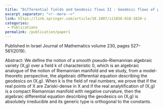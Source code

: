 ```yaml
---
title: "Differential fields and Geodesic flows II : Geodesic flows of pseudo-Riemannian algebraic varieties"
excerpt_separator: "<!--more-->"
link: https://link.springer.com/article/10.1007/s11856-018-1820-z
categories:
 - Publications
permalink: /publication/paper1
---
```

Published in Israel Journal of Mathematics volume 230, pages 527–561(2019).
                                                                                                                                          






Abstract: We define the notion of a smooth pseudo-Riemannian algebraic variety (X,g) over a field k of characteristic 0, which is an algebraic analogue of the notion of Riemannian manifold and we study, from a model-theoretic perspective, the algebraic differential equation describing the geodesics on (X,g). 
When k is the field of real numbers, we prove that if the real points of X are Zariski-dense in X and if the real analytification of (X,g) is a compact Riemannian manifold with negative curvature, then the algebraic differential equation describing the geodesics on (X,g) is absolutely irreducible and its generic type is orthogonal to the constants.